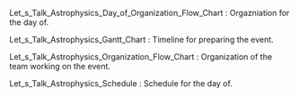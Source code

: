Let_s_Talk_Astrophysics_Day_of_Organization_Flow_Chart : Orgazniation for the day of.

Let_s_Talk_Astrophysics_Gantt_Chart : Timeline for preparing the event.

Let_s_Talk_Astrophysics_Organization_Flow_Chart : Organization of the team working on the event.

Let_s_Talk_Astrophysics_Schedule : Schedule for the day of.
